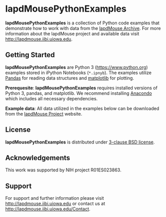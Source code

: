 # lapdMousePythonExamples

**lapdMousePythonExamples** is a collection of Python code examples that
demonstrate how to work with data from the
[lapdMouse Archive](http://lapdmouse.iibi.uiowa.edu/DataRepresentation).
For more information about the lapdMouse project and available data visit
<http://lapdmouse.iibi.uiowa.edu>.

## Getting Started

**lapdMousePythonExamples** are Python 3 (https://www.python.org) examples
stored in iPython Notebooks (`*.ipnyb`). The examples utilize
[Pandas](https://pandas.pydata.org) for reading data structures and
[matplotlib](https://matplotlib.org/) for plotting.

**Prerequesite**: **lapdMousePythonExamples** requires installed versions of
Python 3, pandas, and matplotlib. We recommend installing
[Anacondo](https://www.anaconda.com/download) which includes all necessary
dependencies.

**Example data**: All data utilized in the examples below can be downloaded from
the [lapdMouse Project](http://lapdmouse.iibi.uiowa.edu/Data) website.

## License
**lapdMousePythonExamples** is distributed under [3-clause BSD license](LICENSE.txt).

## Acknowledgements
This work was supported by NIH project R01ES023863.

## Support
For support and further information please visit <http://lapdmouse.iibi.uiowa.edu>
or contact us at http://lapdmouse.iibi.uiowa.edu/Contact.
